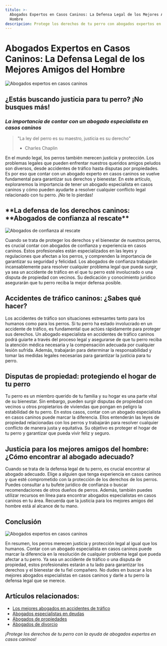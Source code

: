 ```yaml
---
titulo: >-
  Abogados Expertos en Casos Caninos: La Defensa Legal de los Mejores Amigos del
  Hombre
descripcion: Protege los derechos de tu perro con abogados expertos en casos caninos
---
```


# **Abogados Expertos en Casos Caninos: La Defensa Legal de los Mejores Amigos del Hombre**

![Abogados expertos en casos caninos](./img/abogado-perro-1.webp)

## **¿Estás buscando justicia para tu perro? ¡No busques más!**

### _La importancia de contar con un abogado especialista en casos caninos_

> "La ley del perro es su maestro, justicia es su derecho"
>
> - Charles Chaplin

En el mundo legal, los perros también merecen justicia y protección. Los problemas legales que pueden enfrentar nuestros queridos amigos peludos son diversos, desde accidentes de tráfico hasta disputas por propiedades. Es por eso que contar con un abogado experto en casos caninos se vuelve fundamental para garantizar sus derechos y bienestar. En este artículo, exploraremos la importancia de tener un abogado especialista en casos caninos y cómo pueden ayudarte a resolver cualquier conflicto legal relacionado con tu perro. ¡No te lo pierdas!

## **La defensa de los derechos caninos: **Abogados de confianza al rescate\*\*

![Abogados de confianza al rescate](./img/abogado-perro-2.webp)

Cuando se trata de proteger los derechos y el bienestar de nuestros perros, es crucial contar con abogados de confianza y experiencia en casos caninos. Estos profesionales están especializados en las leyes y regulaciones que afectan a los perros, y comprenden la importancia de garantizar su seguridad y felicidad. Los abogados de confianza trabajarán incansablemente para resolver cualquier problema legal que pueda surgir, ya sea un accidente de tráfico en el que tu perro esté involucrado o una disputa de propiedad con vecinos. Su dedicación y conocimiento jurídico asegurarán que tu perro reciba la mejor defensa posible.

## **Accidentes de tráfico caninos: ¿Sabes qué hacer?**

Los accidentes de tráfico son situaciones estresantes tanto para los humanos como para los perros. Si tu perro ha estado involucrado en un accidente de tráfico, es fundamental que actúes rápidamente para proteger sus derechos. Un abogado especialista en accidentes de tráfico caninos podrá guiarte a través del proceso legal y asegurarse de que tu perro reciba la atención médica necesaria y la compensación adecuada por cualquier lesión sufrida. Además, trabajarán para determinar la responsabilidad y tomar las medidas legales necesarias para garantizar la justicia para tu perro.

## **Disputas de propiedad: protegiendo el hogar de tu perro**

Tu perro es un miembro querido de tu familia y su hogar es una parte vital de su bienestar. Sin embargo, pueden surgir disputas de propiedad con vecinos u otros propietarios de viviendas que pongan en peligro la estabilidad de tu perro. En estos casos, contar con un abogado especialista en casos caninos puede marcar la diferencia. Ellos entenderán las leyes de propiedad relacionadas con los perros y trabajarán para resolver cualquier conflicto de manera justa y equitativa. Su objetivo es proteger el hogar de tu perro y garantizar que pueda vivir feliz y seguro.

## **Justicia para los mejores amigos del hombre: ¿Cómo encontrar al abogado adecuado?**

Cuando se trata de la defensa legal de tu perro, es crucial encontrar al abogado adecuado. Elige a alguien que tenga experiencia en casos caninos y que esté comprometido con la protección de los derechos de los perros. Puedes consultar a tu bufete jurídico de confianza o buscar recomendaciones de otros dueños de perros. Además, también puedes utilizar recursos en línea para encontrar abogados especialistas en casos caninos en tu área. Recuerda que la justicia para los mejores amigos del hombre está al alcance de tu mano.

## **Conclusión**

![Abogados expertos en casos caninos](./img/abogado-perro-1.webp)

En resumen, los perros merecen justicia y protección legal al igual que los humanos. Contar con un abogado especialista en casos caninos puede marcar la diferencia en la resolución de cualquier problema legal que pueda afectar a tu perro. Ya sea un accidente de tráfico o una disputa de propiedad, estos profesionales estarán a tu lado para garantizar los derechos y el bienestar de tu fiel compañero. No dudes en buscar a los mejores abogados especialistas en casos caninos y darle a tu perro la defensa legal que se merece.

## **Artículos relacionados:**

- [Los mejores abogados en accidentes de tráfico](los-mejores-abogados-en-accidentes-de-trafico)
- [Abogados especialistas en deudas](abogados-especialistas-en-deudas)
- [Abogados de propiedades](abogados-de-propiedades)
- [Abogados de divorcio](abogados-de-divorcio)

_¡Protege los derechos de tu perro con la ayuda de abogados expertos en casos caninos!_
